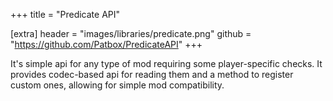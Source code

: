 +++
title = "Predicate API"

[extra]
header = "images/libraries/predicate.png"
github = "https://github.com/Patbox/PredicateAPI"
+++

It's simple api for any type of mod requiring some player-specific checks. It provides codec-based api for reading them and a method to register custom ones, allowing for simple mod compatibility.